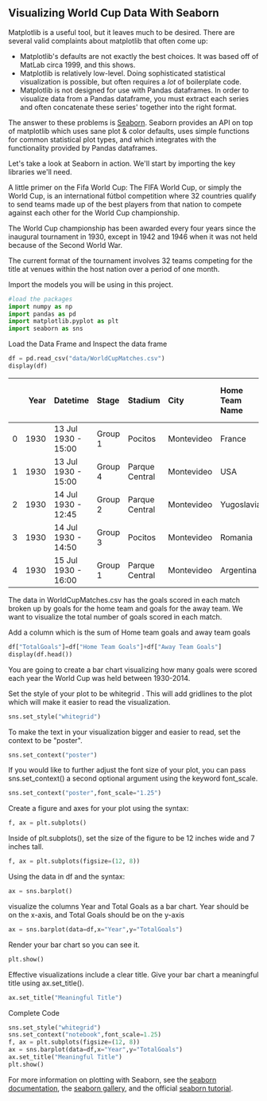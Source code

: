 ## Visualizing World Cup Data With Seaborn

Matplotlib is a useful tool, but it leaves much to be desired. There are several valid complaints about matplotlib that often come up:

- Matplotlib's defaults are not exactly the best choices. It was based off of MatLab circa 1999, and this shows.
- Matplotlib is relatively low-level. Doing sophisticated statistical visualization is possible, but often requires a *lot* of boilerplate code.
- Matplotlib is not designed for use with Pandas dataframes. In order to visualize data from a Pandas dataframe, you must extract each series and often concatenate these series' together into the right format.

The answer to these problems is [Seaborn](http://stanford.edu/~mwaskom/software/seaborn/). Seaborn provides an API on top of matplotlib which uses sane plot & color defaults, uses simple functions for common statistical plot types, and which integrates with the functionality provided by Pandas dataframes.

Let's take a look at Seaborn in action. We'll start by importing the key libraries we'll need.


A little primer on the Fifa World Cup: The FIFA World Cup, or simply the World Cup, is an international fútbol competition where 32 countries qualify to send teams made up of the best players from that nation to compete against each other for the World Cup championship.

The World Cup championship has been awarded every four years since the inaugural tournament in 1930, except in 1942 and 1946 when it was not held because of the Second World War.

The current format of the tournament involves 32 teams competing for the title at venues within the host nation over a period of one month.

Import the models you will be using in this project. 
```python
#load the packages
import numpy as np
import pandas as pd
import matplotlib.pyplot as plt
import seaborn as sns
```
Load the Data Frame and Inspect the data frame
```python
df = pd.read_csv("data/WorldCupMatches.csv")
display(df)

```

|    |   Year | Datetime            | Stage   | Stadium        | City       | Home Team Name   |   Home Team Goals |   Away Team Goals | Away Team Name   | Win conditions   |   Attendance |   Half-time Home Goals |   Half-time Away Goals | Referee                | Assistant 1              | Assistant 2                |   RoundID |   MatchID | Home Team Initials   | Away Team Initials   |
|---:|-------:|:--------------------|:--------|:---------------|:-----------|:-----------------|------------------:|------------------:|:-----------------|:-----------------|-------------:|-----------------------:|-----------------------:|:-----------------------|:-------------------------|:---------------------------|----------:|----------:|:---------------------|:---------------------|
|  0 |   1930 | 13 Jul 1930 - 15:00 | Group 1 | Pocitos        | Montevideo | France           |                 4 |                 1 | Mexico           |                  |         4444 |                      3 |                      0 | LOMBARDI Domingo (URU) | CRISTOPHE Henry (BEL)    | REGO Gilberto (BRA)        |       201 |      1096 | FRA                  | MEX                  |
|  1 |   1930 | 13 Jul 1930 - 15:00 | Group 4 | Parque Central | Montevideo | USA              |                 3 |                 0 | Belgium          |                  |        18346 |                      2 |                      0 | MACIAS Jose (ARG)      | MATEUCCI Francisco (URU) | WARNKEN Alberto (CHI)      |       201 |      1090 | USA                  | BEL                  |
|  2 |   1930 | 14 Jul 1930 - 12:45 | Group 2 | Parque Central | Montevideo | Yugoslavia       |                 2 |                 1 | Brazil           |                  |        24059 |                      2 |                      0 | TEJADA Anibal (URU)    | VALLARINO Ricardo (URU)  | BALWAY Thomas (FRA)        |       201 |      1093 | YUG                  | BRA                  |
|  3 |   1930 | 14 Jul 1930 - 14:50 | Group 3 | Pocitos        | Montevideo | Romania          |                 3 |                 1 | Peru             |                  |         2549 |                      1 |                      0 | WARNKEN Alberto (CHI)  | LANGENUS Jean (BEL)      | MATEUCCI Francisco (URU)   |       201 |      1098 | ROU                  | PER                  |
|  4 |   1930 | 15 Jul 1930 - 16:00 | Group 1 | Parque Central | Montevideo | Argentina        |                 1 |                 0 | France           |                  |        23409 |                      0 |                      0 | REGO Gilberto (BRA)    | SAUCEDO Ulises (BOL)     | RADULESCU Constantin (ROU) |       201 |      1085 | ARG                  | FRA                  |

The data in WorldCupMatches.csv has the goals 
scored in each match broken up by goals for the home team 
and goals for the away team. We want to visualize 
the total number of goals scored in each match.

Add a column which is the sum of Home team goals and away team goals
```python
df["TotalGoals"]=df["Home Team Goals"]+df["Away Team Goals"]
display(df.head())
```

You are going to create a bar chart visualizing how many goals were scored 
each year the World Cup was held between 1930-2014.

Set the style of your plot to be whitegrid . This will add gridlines to 
the plot which will make it easier to read the visualization.

```python
sns.set_style("whitegrid")
```

To make the text in your visualization bigger and easier to read, 
set the context to be "poster".

```python
sns.set_context("poster")
```

If you would like to further adjust the font size of your plot, 
you can pass sns.set_context() a second optional argument using the keyword 
font_scale.

```python
sns.set_context("poster",font_scale="1.25")
```

Create a figure and axes for your plot using the syntax:
```python
f, ax = plt.subplots()
```
Inside of plt.subplots(), set the size of the figure to be 12 inches 
wide and 7 inches tall.
```python
f, ax = plt.subplots(figsize=(12, 8))
```

Using the data in df and the syntax:
```python
ax = sns.barplot()
```
visualize the columns Year and Total Goals as a bar chart.
Year should be on the x-axis, and Total Goals should be on the y-axis
```python
ax = sns.barplot(data=df,x="Year",y="TotalGoals")
```

Render your bar chart so you can see it.

```python
plt.show()
```

Effective visualizations include a clear title.
Give your bar chart a meaningful title using ax.set_title().

```python
ax.set_title("Meaningful Title")
```

Complete Code
```python
sns.set_style("whitegrid")
sns.set_context("notebook",font_scale=1.25)
f, ax = plt.subplots(figsize=(12, 8))
ax = sns.barplot(data=df,x="Year",y="TotalGoals")
ax.set_title("Meaningful Title")
plt.show()
```

For more information on plotting with Seaborn, see the
 [seaborn documentation](http://stanford.edu/~mwaskom/software/seaborn), 
 the [seaborn gallery](http://stanford.edu/~mwaskom/software/seaborn/examples/index.html), 
 and the official [seaborn tutorial](http://stanford.edu/~mwaskom/software/seaborn/tutorial.html).